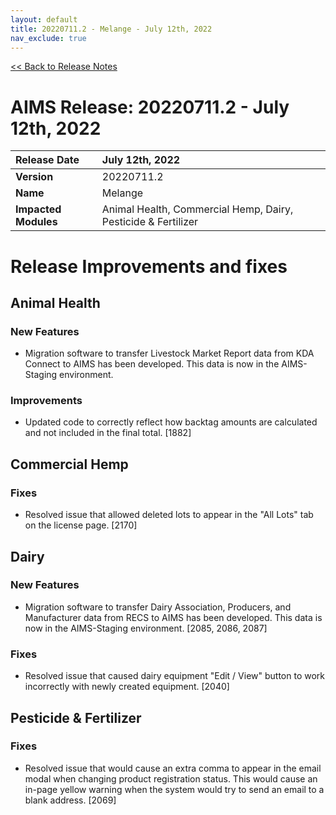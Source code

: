 ```yaml
---
layout: default
title: 20220711.2 - Melange - July 12th, 2022
nav_exclude: true
---
```

[<< Back to Release Notes](/aims-docs/docs/release/)

# AIMS Release: 20220711.2 - July 12th, 2022

| **Release Date** | July 12th, 2022 |
| :--- | :--- |
| **Version** | 20220711.2 |
| **Name** | Melange |
| **Impacted Modules** | Animal Health, Commercial Hemp, Dairy, Pesticide & Fertilizer  |


# Release Improvements and fixes

## **Animal Health**

### New Features

- Migration software to transfer Livestock Market Report data from KDA Connect to AIMS has been developed.  This data is now in the AIMS-Staging environment.

### Improvements

- Updated code to correctly reflect how backtag amounts are calculated and not included in the final total. [1882]

## **Commercial Hemp**

### Fixes

- Resolved issue that allowed deleted lots to appear in the "All Lots" tab on the license page. [2170]

## **Dairy**

### New Features

- Migration software to transfer Dairy Association, Producers, and Manufacturer data from RECS to AIMS has been developed.  This data is now in the AIMS-Staging environment. [2085, 2086, 2087]

### Fixes

- Resolved issue that caused dairy equipment "Edit / View" button to work incorrectly with newly created equipment. [2040]

## **Pesticide & Fertilizer**

### Fixes

- Resolved issue that would cause an extra comma to appear in the email modal when changing product registration status.  This would cause an in-page yellow warning when the system would try to send an email to a blank address. [2069]


